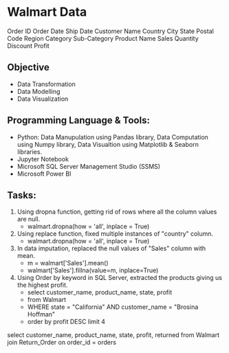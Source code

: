 # Walmart Data

Order ID	Order Date	Ship Date	Customer Name	Country	City	State	Postal Code	Region	Category	Sub-Category	Product Name	Sales	Quantity	Discount	Profit


## Objective
- Data Transformation
- Data Modelling
- Data Visualization

## Programming Language & Tools:
- Python: Data Manupulation using Pandas library, Data Computation using Numpy library, Data Visualtion using Matplotlib & Seaborn libraries.
- Jupyter Notebook
- Microsoft SQL Server Management Studio (SSMS)
- Microsoft Power BI

## Tasks: 
1. Using dropna function, getting rid of rows where all the column values are null.
   - walmart.dropna(how = 'all', inplace = True)
2. Using replace function, fixed multiple instances of "country" column.
   - walmart.dropna(how = 'all', inplace = True)
3. In data imputation, replaced the null values of "Sales" column with mean.
   - m = walmart['Sales'].mean()
   - walmart['Sales'].fillna(value=m, inplace=True)
4. Using Order by keyword in SQL Server, extracted the products giving us the highest profit.
   - select customer_name, product_name, state, profit 
   - from Walmart 
   - WHERE state = "California" AND customer_name = "Brosina Hoffman"
   - order by profit DESC limit 4


select customer_name, product_name, state, profit, returned
from Walmart join Return_Order
on order_id = orders

